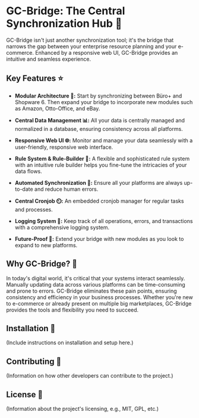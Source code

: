 # GC-Bridge: The Central Synchronization Hub 🌉

GC-Bridge isn't just another synchronization tool; it's the bridge that narrows the gap between your enterprise resource planning and your e-commerce. Enhanced by a responsive web UI, GC-Bridge provides an intuitive and seamless experience.

## Key Features ⭐

- **Modular Architecture 🧩:** Start by synchronizing between Büro+ and Shopware 6. Then expand your bridge to incorporate new modules such as Amazon, Otto-Office, and eBay.

- **Central Data Management 📊:** All your data is centrally managed and normalized in a database, ensuring consistency across all platforms.

- **Responsive Web UI 🌐:** Monitor and manage your data seamlessly with a user-friendly, responsive web interface.

- **Rule System & Rule-Builder 🔧:** A flexible and sophisticated rule system with an intuitive rule builder helps you fine-tune the intricacies of your data flows.

- **Automated Synchronization 🔄:** Ensure all your platforms are always up-to-date and reduce human errors.

- **Central Cronjob ⏲️:** An embedded cronjob manager for regular tasks and processes.

- **Logging System 📜:** Keep track of all operations, errors, and transactions with a comprehensive logging system.

- **Future-Proof 🚀:** Extend your bridge with new modules as you look to expand to new platforms.

## Why GC-Bridge? 🤔

In today's digital world, it's critical that your systems interact seamlessly. Manually updating data across various platforms can be time-consuming and prone to errors. GC-Bridge eliminates these pain points, ensuring consistency and efficiency in your business processes. Whether you're new to e-commerce or already present on multiple big marketplaces, GC-Bridge provides the tools and flexibility you need to succeed.

## Installation 💽

(Include instructions on installation and setup here.)

## Contributing 🤝

(Information on how other developers can contribute to the project.)

## License 📄

(Information about the project's licensing, e.g., MIT, GPL, etc.)

